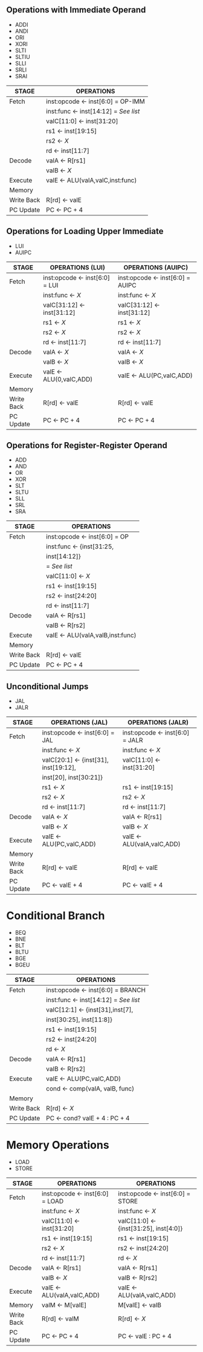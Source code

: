 ## Operations with Immediate Operand
- ADDI
- ANDI 
- ORI
- XORI
- SLTI
- SLTIU
- SLLI
- SRLI
- SRAI

| STAGE         | OPERATIONS                               |
|-------------- | ---------------------------------------- |
| Fetch         | inst:opcode <- inst[6:0] = OP-IMM        |
|               | inst:func   <- inst[14:12] = *See list*  |
|               | valC[11:0]  <- inst[31:20]               |
|               | rs1         <- inst[19:15]               |
|               | rs2         <- *X*                       |
|               | rd          <- inst[11:7]                |
| Decode        | valA        <- R[rs1]                    |
|               | valB        <- *X*                       |
| Execute       | valE        <- ALU(valA,valC,inst:func)  |
| Memory        |                                          |
| Write Back    | R[rd]       <- valE                      |
| PC Update     | PC          <- PC + 4                    |

## Operations for Loading Upper Immediate
- LUI
- AUIPC

| STAGE         | OPERATIONS (LUI)                         | OPERATIONS (AUIPC)                       |
|-------------- | ---------------------------------------- | ---------------------------------------- |
| Fetch         | inst:opcode <- inst[6:0] = LUI           | inst:opcode <- inst[6:0] = AUIPC         |
|               | inst:func   <- *X*                       | inst:func   <- *X*                       |
|               | valC[31:12] <- inst[31:12]               | valC[31:12] <- inst[31:12]               |
|               | rs1         <- *X*                       | rs1         <- *X*                       |
|               | rs2         <- *X*                       | rs2         <- *X*                       |
|               | rd          <- inst[11:7]                | rd          <- inst[11:7]                |
| Decode        | valA        <- *X*                       | valA        <- *X*                       |
|               | valB        <- *X*                       | valB        <- *X*                       |
| Execute       | valE        <- ALU(0,valC,ADD)           | valE        <- ALU(PC,valC,ADD)          |
| Memory        |                                          |                                          |
| Write Back    | R[rd]       <- valE                      | R[rd]       <- valE                      |
| PC Update     | PC          <- PC + 4                    | PC          <- PC + 4                    |

## Operations for Register-Register Operand 
- ADD
- AND 
- OR
- XOR
- SLT
- SLTU
- SLL
- SRL
- SRA

| STAGE         | OPERATIONS                               |
|-------------- | ---------------------------------------- |
| Fetch         | inst:opcode <- inst[6:0] = OP            |
|               | inst:func   <- {inst[31:25,              | 
|               |                 inst[14:12]}             | 
|               |                 = *See list*             |
|               | valC[11:0]  <- *X*                       |
|               | rs1         <- inst[19:15]               |
|               | rs2         <- inst[24:20]               |
|               | rd          <- inst[11:7]                |
| Decode        | valA        <- R[rs1]                    |
|               | valB        <- R[rs2]                    |
| Execute       | valE        <- ALU(valA,valB,inst:func)  |
| Memory        |                                          |
| Write Back    | R[rd]       <- valE                      |
| PC Update     | PC          <- PC + 4                    |

## Unconditional Jumps
- JAL
- JALR

| STAGE         | OPERATIONS (JAL)                         | OPERATIONS (JALR)                        |
|-------------- | ---------------------------------------- | ---------------------------------------- |
| Fetch         | inst:opcode <- inst[6:0] = JAL           | inst:opcode <- inst[6:0] = JALR          |
|               | inst:func   <- *X*                       | inst:func   <- *X*                       | 
|               | valC[20:1]  <- {inst[31], inst[19:12],   | valC[11:0]  <- inst[31:20]               |
|               |                 inst[20], inst[30:21]}   |                                          |
|               | rs1         <- *X*                       | rs1         <- inst[19:15]               |
|               | rs2         <- *X*                       | rs2         <- *X*                       |
|               | rd          <- inst[11:7]                | rd          <- inst[11:7]                |
| Decode        | valA        <- *X*                       | valA        <- R[rs1]                    |
|               | valB        <- *X*                       | valB        <- *X*                       |
| Execute       | valE        <- ALU(PC,valC,ADD)          | valE        <- ALU(valA,valC,ADD)        |
| Memory        |                                          |                                          |
| Write Back    | R[rd]       <- valE                      | R[rd]       <- valE                      |
| PC Update     | PC          <- valE + 4                  | PC          <- valE + 4                  |

# Conditional Branch
- BEQ
- BNE
- BLT 
- BLTU
- BGE
- BGEU

| STAGE         | OPERATIONS                                 |
|-------------- | ------------------------------------------ |
| Fetch         | inst:opcode <- inst[6:0] = BRANCH          |
|               | inst:func   <- inst[14:12] = *See list*    |
|               | valC[12:1]  <- {inst[31],inst[7],          |
|               |                 inst[30:25], inst[11:8]}   |
|               | rs1         <- inst[19:15]                 |
|               | rs2         <- inst[24:20]                 |
|               | rd          <- *X*                         |
| Decode        | valA        <- R[rs1]                      |
|               | valB        <- R[rs2]                      |
| Execute       | valE        <- ALU(PC,valC,ADD)            |
|               | cond        <- comp(valA, valB, func)      |
| Memory        |                                            |
| Write Back    | R[rd]       <- *X*                         |
| PC Update     | PC          <- cond? valE + 4 : PC + 4     |

# Memory Operations
- LOAD
- STORE

| STAGE         | OPERATIONS                               | OPERATIONS                                 |
|-------------- | ---------------------------------------- | ------------------------------------------ |
| Fetch         | inst:opcode <- inst[6:0] = LOAD          | inst:opcode <- inst[6:0] = STORE           |
|               | inst:func   <- *X*                       | inst:func   <- *X*                         |
|               | valC[11:0]  <- inst[31:20]               | valC[11:0]  <- {inst[31:25], inst[4:0]}    |
|               | rs1         <- inst[19:15]               | rs1         <- inst[19:15]                 |
|               | rs2         <- *X*                       | rs2         <- inst[24:20]                 |
|               | rd          <- inst[11:7]                | rd          <- *X*                         |
| Decode        | valA        <- R[rs1]                    | valA        <- R[rs1]                      |
|               | valB        <- *X*                       | valB        <- R[rs2]                      |
| Execute       | valE        <- ALU(valA,valC,ADD)        | valE        <- ALU(valA,valC,ADD)          |
| Memory        | valM        <- M[valE]                   | M[valE]     <- valB                        |
| Write Back    | R[rd]       <- valM                      | R[rd]       <- *X*                         |
| PC Update     | PC          <- PC + 4                    | PC          <- valE : PC + 4               |
